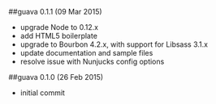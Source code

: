 ##guava 0.1.1 (09 Mar 2015)

* upgrade Node to 0.12.x
* add HTML5 boilerplate
* upgrade to Bourbon 4.2.x, with support for Libsass 3.1.x
* update documentation and sample files
* resolve issue with Nunjucks config options

##guava 0.1.0 (26 Feb 2015)

* initial commit